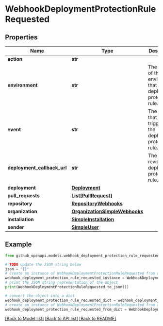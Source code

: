 # WebhookDeploymentProtectionRuleRequested


## Properties

Name | Type | Description | Notes
------------ | ------------- | ------------- | -------------
**action** | **str** |  | [optional] 
**environment** | **str** | The name of the environment that has the deployment protection rule. | [optional] 
**event** | **str** | The event that triggered the deployment protection rule. | [optional] 
**deployment_callback_url** | **str** | The URL to review the deployment protection rule. | [optional] 
**deployment** | [**Deployment**](Deployment.md) |  | [optional] 
**pull_requests** | [**List[PullRequest]**](PullRequest.md) |  | [optional] 
**repository** | [**RepositoryWebhooks**](RepositoryWebhooks.md) |  | [optional] 
**organization** | [**OrganizationSimpleWebhooks**](OrganizationSimpleWebhooks.md) |  | [optional] 
**installation** | [**SimpleInstallation**](SimpleInstallation.md) |  | [optional] 
**sender** | [**SimpleUser**](SimpleUser.md) |  | [optional] 

## Example

```python
from github_openapi.models.webhook_deployment_protection_rule_requested import WebhookDeploymentProtectionRuleRequested

# TODO update the JSON string below
json = "{}"
# create an instance of WebhookDeploymentProtectionRuleRequested from a JSON string
webhook_deployment_protection_rule_requested_instance = WebhookDeploymentProtectionRuleRequested.from_json(json)
# print the JSON string representation of the object
print(WebhookDeploymentProtectionRuleRequested.to_json())

# convert the object into a dict
webhook_deployment_protection_rule_requested_dict = webhook_deployment_protection_rule_requested_instance.to_dict()
# create an instance of WebhookDeploymentProtectionRuleRequested from a dict
webhook_deployment_protection_rule_requested_from_dict = WebhookDeploymentProtectionRuleRequested.from_dict(webhook_deployment_protection_rule_requested_dict)
```
[[Back to Model list]](../README.md#documentation-for-models) [[Back to API list]](../README.md#documentation-for-api-endpoints) [[Back to README]](../README.md)



